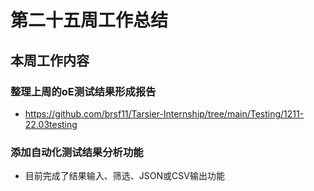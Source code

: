 # 第二十五周工作总结  

## 本周工作内容  
### 整理上周的oE测试结果形成报告  
- https://github.com/brsf11/Tarsier-Internship/tree/main/Testing/1211-22.03testing
### 添加自动化测试结果分析功能  
- 目前完成了结果输入、筛选、JSON或CSV输出功能  

